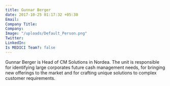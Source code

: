 ```yaml
---
title: Gunnar Berger
date: 2017-10-25 01:17:32 +05:30
Email: 
Company Title: 
Company: 
Image: "/uploads/Default_Person.png"
Twitter: 
LinkedIn: 
Is MEDICI Team?: false
---
```


Gunnar Berger is Head of CM Solutions in Nordea. The unit is responsible for identifying large corporates future cash management needs, for bringing new offerings to the market and for crafting unique solutions to complex customer requirements.